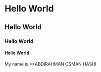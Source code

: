 # Hello World
## Hello World
### Hello World 
#### Hello World

My name is **ABDIRAHMAN OSMAN HASHI
